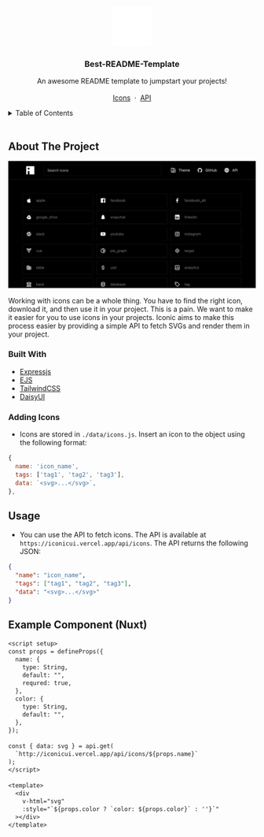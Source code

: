 <!-- Improved compatibility of back to top link: See: https://github.com/othneildrew/Best-README-Template/pull/73 -->

<a name="readme-top"></a>

<!--
*** Thanks for checking out the Best-README-Template. If you have a suggestion
*** that would make this better, please fork the repo and create a pull request
*** or simply open an issue with the tag "enhancement".
*** Don't forget to give the project a star!
*** Thanks again! Now go create something AMAZING! :D
-->

<!-- PROJECT SHIELDS -->
<!--
*** I'm using markdown "reference style" links for readability.
*** Reference links are enclosed in brackets [ ] instead of parentheses ( ).
*** See the bottom of this document for the declaration of the reference variables
*** for contributors-url, forks-url, etc. This is an optional, concise syntax you may use.
*** https://www.markdownguide.org/basic-syntax/#reference-style-links
-->

<!-- PROJECT LOGO -->
<br />
<div align="center">
  <a href="https://github.com/othneildrew/Best-README-Templatåçe">
    <img src="assets/images/logo.png" alt="Logo" width="80" height="80">
  </a>

  <h3 align="center">Best-README-Template</h3>

  <p align="center">
    An awesome README template to jumpstart your projects!
    <br />
    <!-- <a href="https://github.com/othneildrew/Best-README-Template"><strong>Explore the docs »</strong></a>
    <br /> -->
    <br />
    <a href="https://iconic.turtlelabs.co">Icons</a>
    &nbsp·&nbsp
    <a href="https://iconic.turtlelabs.co/api/icons">API</a>
  </p>
</div>

<!-- TABLE OF CONTENTS -->
<details>
  <summary>Table of Contents</summary>
  <ol>
    <li>
      <a href="#about-the-project">About The Project</a>
      <ul>
        <li><a href="#built-with">Stack</a></li>
      </ul>
    </li>
    <li>
      <a href="#getting-started">Getting Started</a>
      <ul>
        <li><a href="#prerequisites">Prerequisites</a></li>
        <li><a href="#installation">Installation</a></li>
      </ul>
    </li>
    <li><a href="#usage">Usage</a></li>
    <li><a href="#roadmap">Roadmap</a></li>
    <li><a href="#contributing">Contributing</a></li>
    <li><a href="#license">License</a></li>
    <li><a href="#contact">Contact</a></li>
    <li><a href="#acknowledgments">Acknowledgments</a></li>
  </ol>
</details>
<br/>

<!-- ABOUT THE PROJECT -->

## About The Project

<img src="assets/images/screenshot.png" alt="Screenshot" />

Working with icons can be a whole thing. You have to find the right icon, download it, and then use it in your project. This is a pain. We want to make it easier for you to use icons in your projects. Iconic aims to make this process easier by providing a simple API to fetch SVGs and render them in your project.

### Built With

- [Expressjs](https://expressjs.com/en/4x/api.html)
- [EJS](https://ejs.co)
- [TailwindCSS](https://tailwindcss.com/docs)
- [DaisyUI](https://daisyui.com/components)

### Adding Icons

- Icons are stored in `./data/icons.js`. Insert an icon to the object using the following format:

```js
{
  name: 'icon_name',
  tags: ['tag1', 'tag2', 'tag3'],
  data: `<svg>...</svg>`,
},
```

<!-- USAGE EXAMPLES -->

## Usage

- You can use the API to fetch icons. The API is available at `https://iconicui.vercel.app/api/icons`. The API returns the following JSON:

```json
{
  "name": "icon_name",
  "tags": ["tag1", "tag2", "tag3"],
  "data": "<svg>...</svg>"
}
```

## Example Component (Nuxt)

```vue
<script setup>
const props = defineProps({
  name: {
    type: String,
    default: "",
    requred: true,
  },
  color: {
    type: String,
    default: "",
  },
});

const { data: svg } = api.get(
  `http://iconicui.vercel.app/api/icons/${props.name}`
);
</script>

<template>
  <div
    v-html="svg"
    :style="`${props.color ? `color: ${props.color}` : ''}`"
  ></div>
</template>
```
